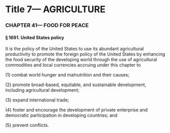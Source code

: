 
# Title 7— AGRICULTURE
### CHAPTER 41— FOOD FOR PEACE
#### § 1691. United States policy

It is the policy of the United States to use its abundant agricultural productivity to promote the foreign policy of the United States by enhancing the food security of the developing world through the use of agricultural commodities and local currencies accruing under this chapter to

(1) combat world hunger and malnutrition and their causes;

(2) promote broad-based, equitable, and sustainable development, including agricultural development;

(3) expand international trade;

(4) foster and encourage the development of private enterprise and democratic participation in developing countries; and

(5) prevent conflicts.
